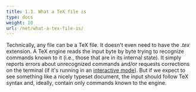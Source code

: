 ```yaml
---
title: 1.3. What a TeX file is
type: docs
weight: 10
url: /net/what-a-tex-file-is/
---
```


Technically, any file can be a TeX file. It doesn't even need to have the *.tex* extension. A TeX engine reads the input byte by byte trying to recognize commands known to it (i.e., those that are in its internal state). It simply reports errors about unrecognized commands and/or requests corrections on the terminal (if it's running in an [interactive mode](/tex/net/tex-interaction-modes/)). But if we expect to see something like a nicely typeset document, the input should follow TeX syntax and, ideally, contain only commands known to the engine.